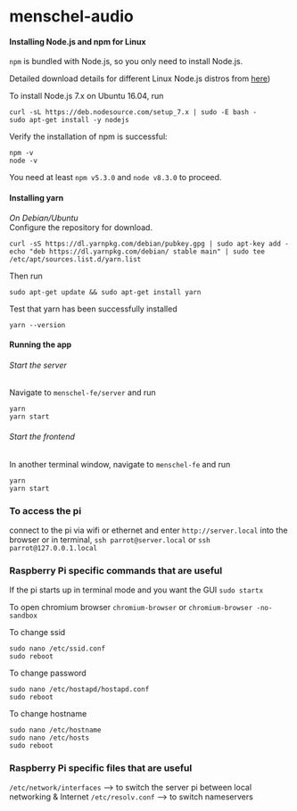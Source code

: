 # menschel-audio

#### Installing Node.js and npm for Linux

``npm`` is bundled with Node.js, so you only need to install Node.js.   

Detailed download details for different Linux Node.js distros from [here](https://nodejs.org/en/download/package-manager/#debian-and-ubuntu-based-linux-distributions))

To install Node.js 7.x on Ubuntu 16.04, run
```
curl -sL https://deb.nodesource.com/setup_7.x | sudo -E bash -
sudo apt-get install -y nodejs
```
Verify the installation of npm is successful:
```
npm -v
node -v
```
You need at least ```npm v5.3.0``` and ```node v8.3.0``` to proceed.

#### Installing yarn

_On Debian/Ubuntu_  
Configure the repository for download.
```
curl -sS https://dl.yarnpkg.com/debian/pubkey.gpg | sudo apt-key add -
echo "deb https://dl.yarnpkg.com/debian/ stable main" | sudo tee /etc/apt/sources.list.d/yarn.list
```
Then run
```
sudo apt-get update && sudo apt-get install yarn
```
Test that yarn has been successfully installed
```
yarn --version
```

#### Running the app

###### Start the server

Navigate to `menschel-fe/server` and run
```
yarn
yarn start
```

###### Start the frontend

In another terminal window, navigate to `menschel-fe` and run
```
yarn
yarn start
```

### To access the pi

connect to the pi via wifi or ethernet and enter `http://server.local` into the browser
or in terminal, `ssh parrot@server.local` or `ssh parrot@127.0.0.1.local`

### Raspberry Pi specific commands that are useful

If the pi starts up in terminal mode and you want the GUI
`sudo startx`

To open chromium browser
`chromium-browser`
or
`chromium-browser -no-sandbox`

To change ssid
```
sudo nano /etc/ssid.conf
sudo reboot
```

To change password
```
sudo nano /etc/hostapd/hostapd.conf
sudo reboot
```

To change hostname
```
sudo nano /etc/hostname
sudo nano /etc/hosts
sudo reboot
```

### Raspberry Pi specific files that are useful
 `/etc/network/interfaces` --> to switch the server pi between local networking & Internet
 `/etc/resolv.conf` --> to switch nameservers
